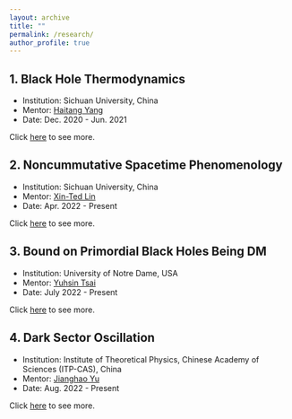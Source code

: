 ```yaml
---
layout: archive
title: ""
permalink: /research/
author_profile: true
---
```


## 1. Black Hole Thermodynamics
- Institution: Sichuan University, China
- Mentor: [Haitang Yang](https://inspirehep.net/authors/1077699?ui-citation-summary=true)
- Date: Dec. 2020 - Jun. 2021

Click [here](BHT.md) to see more. 



## 2. Noncummutative Spacetime Phenomenology

- Institution: Sichuan University, China
- Mentor: [Xin-Ted Lin](https://inspirehep.net/authors/1260002?ui-citation-summary=true)
- Date: Apr. 2022 - Present

Click [here](NSP.md) to see more. 


## 3. Bound on Primordial Black Holes Being DM
- Institution: University of Notre Dame, USA
- Mentor: [Yuhsin Tsai](https://inspirehep.net/authors/1259942?ui-citation-summary=true)
- Date: July 2022 - Present

Click [here](PBH.md) to see more. 


## 4. Dark Sector Oscillation
- Institution: Institute of Theoretical Physics, Chinese Academy of Sciences (ITP-CAS), China
- Mentor: [Jianghao Yu](https://inspirehep.net/authors/1066117?ui-citation-summary=true)
- Date: Aug. 2022 - Present

Click [here](DSO.md) to see more. 

